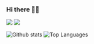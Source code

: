 ### Hi there 👋🏻

<!--
**Cgancg/Cgancg** is a ✨ _special_ ✨ repository because its `README.md` (this file) appears on your GitHub profile.

Here are some ideas to get you started:

- 🔭 I’m currently working on ...
- 🌱 I’m currently learning ...
- 👯 I’m looking to collaborate on ...
- 🤔 I’m looking for help with ...
- 💬 Ask me about ...
- 📫 How to reach me: ...
- 😄 Pronouns: ...
- ⚡ Fun fact: ...
-->
<img src="https://img.shields.io/badge/-HTML-e34f26?logo=html5&logoColor=fff"> <img src="https://img.shields.io/badge/-CSS-1572B6?logo=CSS3&logoColor=fff">

![Github stats](https://github-readme-stats.vercel.app/api?username=Cgancg&count_private=true&show_icons=true&theme=radical)
![Top Languages](https://github-readme-stats.vercel.app/api/top-langs/?username=CGANCG&show_icons=true&theme=radical)

